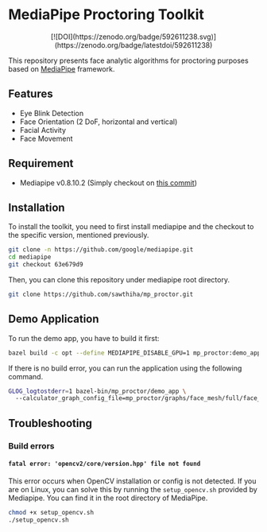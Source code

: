 # MediaPipe Proctoring Toolkit

<div align="center">
[![DOI](https://zenodo.org/badge/592611238.svg)](https://zenodo.org/badge/latestdoi/592611238)
</div>

This repository presents face analytic algorithms for proctoring purposes based on [MediaPipe](https://github.com/google/mediapipe.git) framework.

## Features
- Eye Blink Detection
- Face Orientation (2 DoF, horizontal and vertical)
- Facial Activity
- Face Movement

## Requirement
- Mediapipe v0.8.10.2 (Simply checkout on [this commit](https://github.com/google/mediapipe/commit/63e679d9))

## Installation
To install the toolkit, you need to first install mediapipe and the checkout to the specific version, mentioned previously.
```bash
git clone -n https://github.com/google/mediapipe.git
cd mediapipe
git checkout 63e679d9
```
Then, you can clone this repository under mediapipe root directory.
```sh
git clone https://github.com/sawthiha/mp_proctor.git
```

## Demo Application
To run the demo app, you have to build it first:
```sh
bazel build -c opt --define MEDIAPIPE_DISABLE_GPU=1 mp_proctor:demo_app
```
If there is no build error, you can run the application using the following command.
```sh
GLOG_logtostderr=1 bazel-bin/mp_proctor/demo_app \                     
  --calculator_graph_config_file=mp_proctor/graphs/face_mesh/full/face_mesh_desktop_live.pbtxt
```

## Troubleshooting

### Build errors
#### `fatal error: 'opencv2/core/version.hpp' file not found`
This error occurs when OpenCV installation or config is not detected. If you are on Linux, you can solve this by running the `setup_opencv.sh` provided by Mediapipe. You can find it in the root directory of MediaPipe.
```sh
chmod +x setup_opencv.sh
./setup_opencv.sh
```
